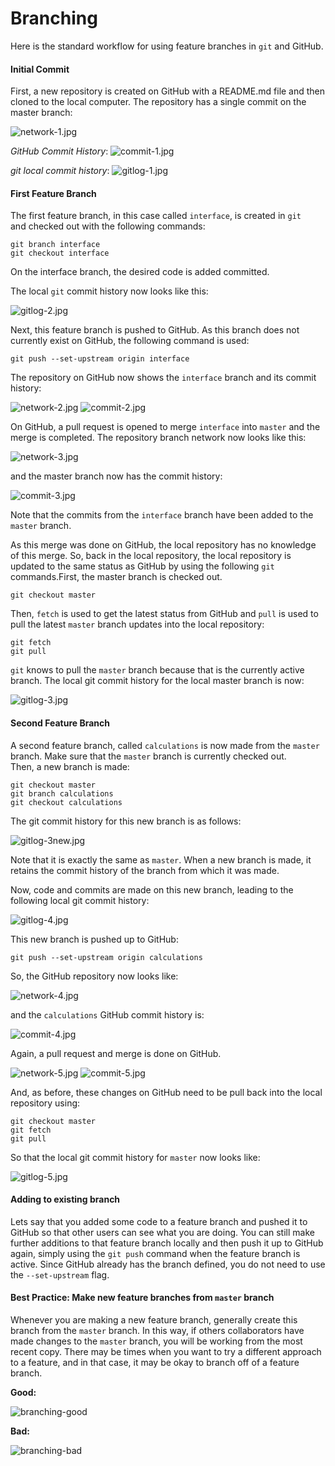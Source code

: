 # Branching

Here is the standard workflow for using feature branches in `git` and GitHub.

#### Initial Commit
First, a new repository is created on GitHub with a README.md file and then  
cloned to the local computer.  The repository has a single commit on the master 
branch:

![network-1.jpg](branching_files/network-1.JPG)

_GitHub Commit History_: ![commit-1.jpg](branching_files/commit-1.JPG)

_git local commit history_:
![gitlog-1.jpg](branching_files/gitlog-1.JPG)


#### First Feature Branch
The first feature branch, in this case called `interface`, is created in `git`  
and checked out with the following commands:
```
git branch interface
git checkout interface
```
On the interface branch, the desired code is added committed.

The local `git` commit history now looks like this:

![gitlog-2.jpg](branching_files/gitlog-2.JPG)

Next, this feature branch is pushed to GitHub.  As this branch does not
currently exist on GitHub, the following command is used:
```
git push --set-upstream origin interface
```
The repository on GitHub now shows the `interface` branch and its commit 
history:

![network-2.jpg](branching_files/network-2.JPG)
![commit-2.jpg](branching_files/commit-2.JPG)

On GitHub, a pull request is opened to merge `interface` into `master` and the
merge is completed.  The repository branch network now looks like this:

![network-3.jpg](branching_files/network-3.JPG)

and the master branch now has the commit history:

![commit-3.jpg](branching_files/commit-3.JPG)

Note that the commits from the `interface` branch have been added to the 
`master` branch.

As this merge was done on GitHub, the local repository has no knowledge of this
merge.  So, back in the local repository, the local repository is updated to 
the same status as GitHub by using the following `git` commands.First, the
master branch is checked out.
```
git checkout master
```
Then, `fetch` is used to get the latest status from GitHub and `pull` is used
to pull the latest `master` branch updates into the local repository:
```
git fetch
git pull
```
`git` knows to pull the `master` branch because that is the currently active
branch.  The local git commit history for the local master branch is now:

![gitlog-3.jpg](branching_files/gitlog-3.JPG)

#### Second Feature Branch
A second feature branch, called `calculations` is now made from the `master` 
branch.  Make sure that the `master` branch is currently checked out.  
Then, a new branch is made:
```
git checkout master
git branch calculations
git checkout calculations
```
The git commit history for this new branch is as follows:

![gitlog-3new.jpg](branching_files/gitlog-3new.JPG)

Note that it is exactly the same as `master`.  When a new branch is made, it
retains the commit history of the branch from which it was made.

Now, code and commits are made on this new branch, leading to the following
local git commit history:

![gitlog-4.jpg](branching_files/gitlog-4.JPG)

This new branch is pushed up to GitHub:
```
git push --set-upstream origin calculations
```

So, the GitHub repository now looks like:

![network-4.jpg](branching_files/network-4.JPG)

and the `calculations` GitHub commit history is:

![commit-4.jpg](branching_files/commit-4.JPG)

Again, a pull request and merge is done on GitHub.

![network-5.jpg](branching_files/network-5.JPG)
![commit-5.jpg](branching_files/commit-5.JPG)

And, as before, these changes on GitHub need to be pull back into the local
repository using:
```
git checkout master
git fetch
git pull
```
So that the local git commit history for `master` now looks like:

![gitlog-5.jpg](branching_files/gitlog-5.JPG)

#### Adding to existing branch
Lets say that you added some code to a feature branch and pushed it to GitHub
so that other users can see what you are doing.  You can still make further
additions to that feature branch locally and then push it up to GitHub again,
simply using the `git push` command when the feature branch is active.  Since
GitHub already has the branch defined, you do not need to use the 
`--set-upstream` flag.

#### Best Practice:  Make new feature branches from `master` branch
Whenever you are making a new feature branch, generally create this branch from
the `master` branch.  In this way, if others collaborators have made changes
to the `master` branch, you will be working from the most recent copy.  There
may be times when you want to try a different approach to a feature, and in
that case, it may be okay to branch off of a feature branch.

__Good:__

![branching-good](branching_files/branching_good.jpg)

__Bad:__

![branching-bad](branching_files/braching_bad.jpg)

